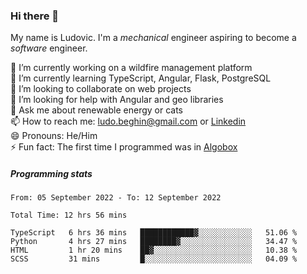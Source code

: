 ### Hi there 👋

My name is Ludovic. I'm a *mechanical* engineer aspiring to become a *software* engineer.

 🔭 I’m currently working on a wildfire management platform<br/>
 🌱 I’m currently learning TypeScript, Angular, Flask, PostgreSQL<br/>
 👯 I’m looking to collaborate on web projects<br/>
 🤔 I’m looking for help with Angular and geo libraries<br/>
 💬 Ask me about renewable energy or cats<br/>
 📫 How to reach me: ludo.beghin@gmail.com or [Linkedin](https://www.linkedin.com/in/ludovic-beghin/)<br/>
 😄 Pronouns: He/Him<br/>
 ⚡ Fun fact: The first time I programmed was in [Algobox](https://fr.wikipedia.org/wiki/Algobox)<br/>

##### Programming stats
<!--START_SECTION:waka-->

```text
From: 05 September 2022 - To: 12 September 2022

Total Time: 12 hrs 56 mins

TypeScript   6 hrs 36 mins   ████████████▓░░░░░░░░░░░░   51.06 %
Python       4 hrs 27 mins   ████████▓░░░░░░░░░░░░░░░░   34.47 %
HTML         1 hr 20 mins    ██▓░░░░░░░░░░░░░░░░░░░░░░   10.38 %
SCSS         31 mins         █░░░░░░░░░░░░░░░░░░░░░░░░   04.09 %
```

<!--END_SECTION:waka-->
